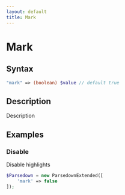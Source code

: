 ```yaml
---
layout: default
title: Mark
---
```


# Mark

## Syntax
```php
"mark" => (boolean) $value // default true
```

## Description
Description

## Examples

### Disable
Disable highlights

```php
$Parsedown = new ParsedownExtended([
    'mark' => false
]);
```
